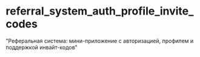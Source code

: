 # referral_system_auth_profile_invite_codes
"Реферальная система: мини-приложение с авторизацией, профилем и поддержкой инвайт-кодов"
